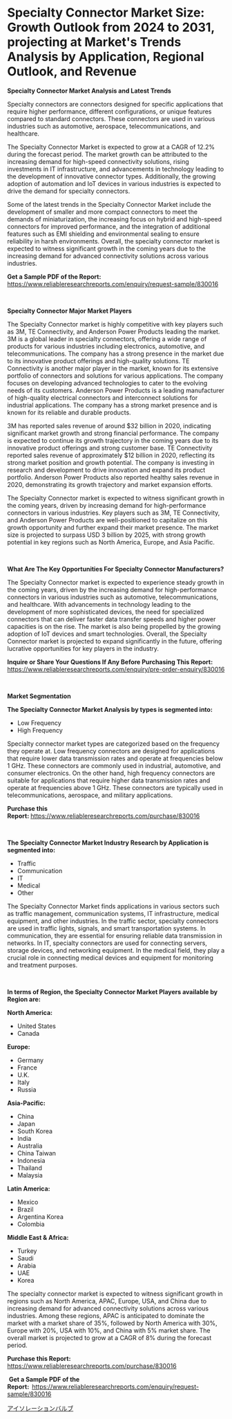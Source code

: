 <p><h1>Specialty Connector Market Size: Growth Outlook from 2024 to 2031, projecting at Market's Trends Analysis by Application, Regional Outlook, and Revenue</h1></p><p><strong>Specialty Connector Market Analysis and Latest Trends</strong></p>
<p><p>Specialty connectors are connectors designed for specific applications that require higher performance, different configurations, or unique features compared to standard connectors. These connectors are used in various industries such as automotive, aerospace, telecommunications, and healthcare.</p><p>The Specialty Connector Market is expected to grow at a CAGR of 12.2% during the forecast period. The market growth can be attributed to the increasing demand for high-speed connectivity solutions, rising investments in IT infrastructure, and advancements in technology leading to the development of innovative connector types. Additionally, the growing adoption of automation and IoT devices in various industries is expected to drive the demand for specialty connectors.</p><p>Some of the latest trends in the Specialty Connector Market include the development of smaller and more compact connectors to meet the demands of miniaturization, the increasing focus on hybrid and high-speed connectors for improved performance, and the integration of additional features such as EMI shielding and environmental sealing to ensure reliability in harsh environments. Overall, the specialty connector market is expected to witness significant growth in the coming years due to the increasing demand for advanced connectivity solutions across various industries.</p></p>
<p><strong>Get a Sample PDF of the Report:&nbsp;</strong> <a href="https://www.reliableresearchreports.com/enquiry/request-sample/830016">https://www.reliableresearchreports.com/enquiry/request-sample/830016</a></p>
<p>&nbsp;</p>
<p><strong>Specialty Connector Major Market Players</strong></p>
<p><p>The Specialty Connector market is highly competitive with key players such as 3M, TE Connectivity, and Anderson Power Products leading the market. 3M is a global leader in specialty connectors, offering a wide range of products for various industries including electronics, automotive, and telecommunications. The company has a strong presence in the market due to its innovative product offerings and high-quality solutions. TE Connectivity is another major player in the market, known for its extensive portfolio of connectors and solutions for various applications. The company focuses on developing advanced technologies to cater to the evolving needs of its customers. Anderson Power Products is a leading manufacturer of high-quality electrical connectors and interconnect solutions for industrial applications. The company has a strong market presence and is known for its reliable and durable products.</p><p>3M has reported sales revenue of around $32 billion in 2020, indicating significant market growth and strong financial performance. The company is expected to continue its growth trajectory in the coming years due to its innovative product offerings and strong customer base. TE Connectivity reported sales revenue of approximately $12 billion in 2020, reflecting its strong market position and growth potential. The company is investing in research and development to drive innovation and expand its product portfolio. Anderson Power Products also reported healthy sales revenue in 2020, demonstrating its growth trajectory and market expansion efforts.</p><p>The Specialty Connector market is expected to witness significant growth in the coming years, driven by increasing demand for high-performance connectors in various industries. Key players such as 3M, TE Connectivity, and Anderson Power Products are well-positioned to capitalize on this growth opportunity and further expand their market presence. The market size is projected to surpass USD 3 billion by 2025, with strong growth potential in key regions such as North America, Europe, and Asia Pacific.</p></p>
<p>&nbsp;</p>
<p><strong>What Are The Key Opportunities For Specialty Connector Manufacturers?</strong></p>
<p><p>The Specialty Connector market is expected to experience steady growth in the coming years, driven by the increasing demand for high-performance connectors in various industries such as automotive, telecommunications, and healthcare. With advancements in technology leading to the development of more sophisticated devices, the need for specialized connectors that can deliver faster data transfer speeds and higher power capacities is on the rise. The market is also being propelled by the growing adoption of IoT devices and smart technologies. Overall, the Specialty Connector market is projected to expand significantly in the future, offering lucrative opportunities for key players in the industry.</p></p>
<p><strong>Inquire or Share Your Questions If Any Before Purchasing This Report:</strong> <a href="https://www.reliableresearchreports.com/enquiry/pre-order-enquiry/830016">https://www.reliableresearchreports.com/enquiry/pre-order-enquiry/830016</a></p>
<p>&nbsp;</p>
<p><strong>Market Segmentation</strong></p>
<p><strong>The Specialty Connector Market Analysis by types is segmented into:</strong></p>
<p><ul><li>Low Frequency</li><li>High Frequency</li></ul></p>
<p><p>Specialty connector market types are categorized based on the frequency they operate at. Low frequency connectors are designed for applications that require lower data transmission rates and operate at frequencies below 1 GHz. These connectors are commonly used in industrial, automotive, and consumer electronics. On the other hand, high frequency connectors are suitable for applications that require higher data transmission rates and operate at frequencies above 1 GHz. These connectors are typically used in telecommunications, aerospace, and military applications.</p></p>
<p><strong>Purchase this Report:&nbsp;</strong><a href="https://www.reliableresearchreports.com/purchase/830016">https://www.reliableresearchreports.com/purchase/830016</a></p>
<p>&nbsp;</p>
<p><strong>The Specialty Connector Market Industry Research by Application is segmented into:</strong></p>
<p><ul><li>Traffic</li><li>Communication</li><li>IT</li><li>Medical</li><li>Other</li></ul></p>
<p><p>The Specialty Connector Market finds applications in various sectors such as traffic management, communication systems, IT infrastructure, medical equipment, and other industries. In the traffic sector, specialty connectors are used in traffic lights, signals, and smart transportation systems. In communication, they are essential for ensuring reliable data transmission in networks. In IT, specialty connectors are used for connecting servers, storage devices, and networking equipment. In the medical field, they play a crucial role in connecting medical devices and equipment for monitoring and treatment purposes.</p></p>
<p>&nbsp;</p>
<p><strong>In terms of Region, the Specialty Connector Market Players available by Region are:</strong></p>
<p>
    <p> <strong> North America: </strong>
        <ul>
            <li>United States</li>
            <li>Canada</li>
        </ul>
        </p> 
    <p> <strong> Europe: </strong>
        <ul>
            <li>Germany</li>
            <li>France</li>
            <li>U.K.</li>
            <li>Italy</li>
            <li>Russia</li>
        </ul>
        </p> 
    <p> <strong> Asia-Pacific: </strong>
        <ul>
            <li>China</li>
            <li>Japan</li>
            <li>South Korea</li>
            <li>India</li>
            <li>Australia</li>
            <li>China Taiwan</li>
            <li>Indonesia</li>
            <li>Thailand</li>
            <li>Malaysia</li>
        </ul>
        </p> 
    <p> <strong> Latin America: </strong>
        <ul>
            <li>Mexico</li>
            <li>Brazil</li>
            <li>Argentina Korea</li>
            <li>Colombia</li>
        </ul>
        </p> 
    <p> <strong> Middle East & Africa: </strong>
        <ul>
            <li>Turkey</li>
            <li>Saudi</li>
            <li>Arabia</li>
            <li>UAE</li>
            <li>Korea</li>
        </ul>
    </p>
    </p>
<p><p>The specialty connector market is expected to witness significant growth in regions such as North America, APAC, Europe, USA, and China due to increasing demand for advanced connectivity solutions across various industries. Among these regions, APAC is anticipated to dominate the market with a market share of 35%, followed by North America with 30%, Europe with 20%, USA with 10%, and China with 5% market share. The overall market is projected to grow at a CAGR of 8% during the forecast period.</p></p>
<p><strong>Purchase this Report: </strong><a href="https://www.reliableresearchreports.com/purchase/830016">https://www.reliableresearchreports.com/purchase/830016</a></p>
<p>&nbsp;<strong>Get a Sample PDF of the Report:&nbsp;&nbsp;</strong><a href="https://www.reliableresearchreports.com/enquiry/request-sample/830016">https://www.reliableresearchreports.com/enquiry/request-sample/830016</a></p>
<p><strong></strong></p>
<p><p><a href="https://github.com/mreklxf44233/Market-Research-Report-List-1/blob/main/83032099512.md">アイソレーションバルブ</a></p></p>